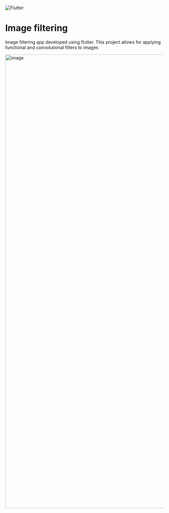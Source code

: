 ![Flutter](https://img.shields.io/badge/Flutter-%2302569B.svg?style=for-the-badge&logo=Flutter&logoColor=white)
# Image filtering

Image filtering app developed using flutter. This project allows for applying functional and convolutional filters to images

<img width="1440" alt="image" src="https://user-images.githubusercontent.com/22380943/222823730-5e740d58-bc58-4bdf-96c4-9a7be0ccf798.png">
